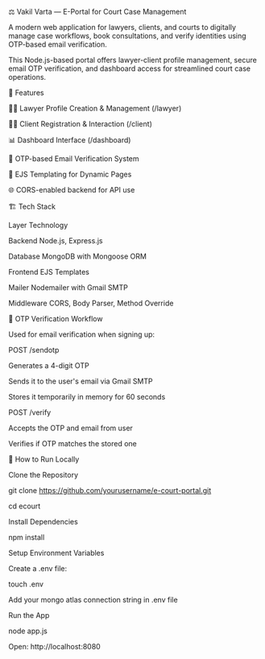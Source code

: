 ⚖️ Vakil Varta — E-Portal for Court Case Management

A modern web application for lawyers, clients, and courts to digitally manage case workflows, book consultations, and verify identities using OTP-based email verification.

This Node.js-based portal offers lawyer-client profile management, secure email OTP verification, and dashboard access for streamlined court case operations.

🚀 Features

👨‍⚖️ Lawyer Profile Creation & Management (/lawyer)

👨‍💼 Client Registration & Interaction (/client)

📊 Dashboard Interface (/dashboard)

📩 OTP-based Email Verification System

📁 EJS Templating for Dynamic Pages

🌐 CORS-enabled backend for API use

🏗️ Tech Stack

Layer	Technology

Backend	Node.js, Express.js

Database	MongoDB with Mongoose ORM

Frontend	EJS Templates

Mailer	Nodemailer with Gmail SMTP

Middleware	CORS, Body Parser, Method Override

📨 OTP Verification Workflow

Used for email verification when signing up:

POST /sendotp

Generates a 4-digit OTP

Sends it to the user's email via Gmail SMTP

Stores it temporarily in memory for 60 seconds

POST /verify

Accepts the OTP and email from user

Verifies if OTP matches the stored one

🔧 How to Run Locally

Clone the Repository

git clone https://github.com/yourusername/e-court-portal.git

cd ecourt

Install Dependencies

npm install

Setup Environment Variables

Create a .env file:

touch .env

Add your mongo atlas connection string in .env file

Run the App

node app.js

Open: http://localhost:8080
